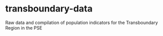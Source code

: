 # transboundary-data
Raw data and compilation of population indicators for the Transboundary Region in the PSE
